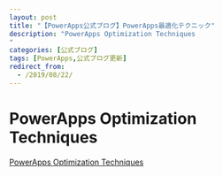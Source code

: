 ```yaml
---
layout: post
title: "【PowerApps公式ブログ】PowerApps最適化テクニック"
description: "PowerApps Optimization Techniques
"
categories: [公式ブログ]
tags: [PowerApps,公式ブログ更新]
redirect_from:
  - /2019/08/22/
---
```


# PowerApps Optimization Techniques

[PowerApps Optimization Techniques
](https://powerapps.microsoft.com/ja-jp/blog/powerapps-optimization-techniques/)
